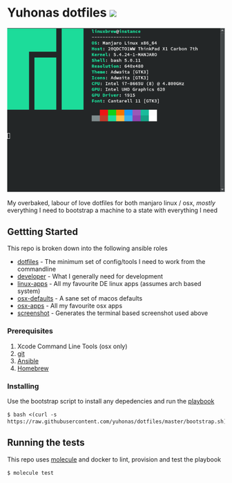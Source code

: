 # Yuhonas dotfiles ![](https://github.com/yuhonas/dotfiles/workflows/ci/badge.svg)

![Screenshot](./screenshot.png)

My overbaked, labour of love dotfiles for both manjaro linux / osx, _mostly_ everything I
need to bootstrap a machine to a state with everything I need

## Gettting Started

This repo is broken down into the following ansible roles

* [dotfiles](./roles/dotfiles/tasks/main.yml) - The minimum set of config/tools I need
  to work from the commandline
* [developer](./roles/developer/tasks/main.yml) - What I generally need for
  development
* [linux-apps](./roles/linux-apps/tasks/main.yml) - All my favourite DE linux
  apps (assumes arch based system)
* [osx-defaults](./roles/osx-defaults/tasks/main.yml) - A sane set of macos defaults
* [osx-apps](./roles/osx-apps/tasks/main.yml) - All my favourite osx apps
* [screenshot](./roles/screenshot/tasks/main.yml) - Generates the terminal based
  screenshot used above

### Prerequisites

1. Xcode Command Line Tools (osx only)
2. [git](https://git-scm.com/)
3. [Ansible](https://www.ansible.com/)
4. [Homebrew](https://brew.sh/)

### Installing

Use the bootstrap script to install any depedencies and run the
[playbook](./playbook.yml)

```
$ bash <(curl -s https://raw.githubusercontent.com/yuhonas/dotfiles/master/bootstrap.sh)
````

## Running the tests

This repo uses [molecule](https://molecule.readthedocs.io/en/latest/) and docker
to lint, provision and test the playbook

```
$ molecule test
```
